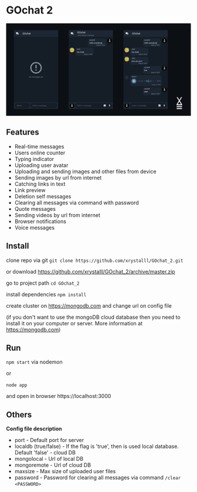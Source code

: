 # GOchat 2
![GOchat 2](/gochat2_screen.png)

## Features
- Real-time messages
- Users online counter
- Typing indicator
- Uploading user avatar
- Uploading and sending images and other files from device
- Sending images by url from internet
- Catching links in text
- Link preview
- Deletion self messages
- Clearing all messages via command with password
- Quote messages
- Sending videos by url from internet
- Browser notifications
- Voice messages

## Install
clone repo via git
`git clone https://github.com/xrystalll/GOchat_2.git`

or download
https://github.com/xrystalll/GOchat_2/archive/master.zip

go to project path
`cd GOchat_2`

install dependencies
`npm install`

create cluster on https://mongodb.com and change url on config file

(if you don't want to use the mongoDB cloud database then you need to install it on your computer or server. More information at https://mongodb.com)

## Run
`npm start` via nodemon

or

`node app`

and open in browser https://localhost:3000

## Others
**Config file description**

- port - Default port for server
- localdb (true/false) - If the flag is 'true', then is used local database. Default 'false' - cloud DB
- mongolocal - Url of local DB
- mongoremote - Url of cloud DB
- maxsize - Max size of uploaded user files
- password - Password for clearing all messages via command `/clear <PASSWORD>`